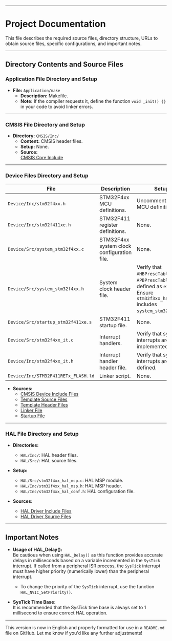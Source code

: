 
---

# Project Documentation

This file describes the required source files, directory structure, URLs to obtain source files, specific configurations, and important notes.

---

## Directory Contents and Source Files

### Application File Directory and Setup
- **File:** `Application/make`  
  - **Description:** Makefile.  
  - **Note:** If the compiler requests it, define the function `void _init() {}` in your code to avoid linker errors.

---

### CMSIS File Directory and Setup
- **Directory:** `CMSIS/Inc/`  
  - **Content:** CMSIS header files.  
  - **Setup:** None.  
  - **Source:**  
    [CMSIS Core Include](https://github.com/STMicroelectronics/STM32CubeF4/tree/master/Drivers/CMSIS/Core/Include)

---

### Device Files Directory and Setup

| File                                | Description                                      | Setup                                                                 |
|-------------------------------------|--------------------------------------------------|-----------------------------------------------------------------------|
| `Device/Inc/stm32f4xx.h`            | STM32F4xx MCU definitions.                      | Uncomment target MCU definition.                                     |
| `Device/Inc/stm32f411xe.h`          | STM32F411 register definitions.                 | None.                                                                 |
| `Device/Src/system_stm32f4xx.c`     | STM32F4xx system clock configuration file.      | None.                                                                 |
| `Device/Src/system_stm32f4xx.h`     | System clock header file.                       | Verify that `AHBPrescTable` and `APBPrescTable` are defined as `extern`. Ensure `stm32f3xx_hal_rcc.c` includes `system_stm32f3xx.h`. |
| `Device/Src/startup_stm32f411xe.s`  | STM32F411 startup file.                         | None.                                                                 |
| `Device/Src/stm32f4xx_it.c`         | Interrupt handlers.                             | Verify that system interrupts are implemented.                        |
| `Device/Inc/stm32f4xx_it.h`         | Interrupt handler header file.                  | Verify that system interrupts are defined.                            |
| `Device/Inc/STM32F411RETx_FLASH.ld` | Linker script.                                  | None.                                                                 |

- **Sources:**
  - [CMSIS Device Include Files](https://github.com/STMicroelectronics/cmsis-device-f4/tree/cdbad761857acedcdd07ece7939b4cb209ed826a/Include)
  - [Template Source Files](https://github.com/STMicroelectronics/STM32CubeF4/tree/master/Projects/STM32F411RE-Nucleo/Templates/Src)
  - [Template Header Files](https://github.com/STMicroelectronics/STM32CubeF4/tree/master/Projects/STM32F411RE-Nucleo/Templates/Inc)
  - [Linker File](https://github.com/STMicroelectronics/STM32CubeF4/blob/master/Projects/STM32F411RE-Nucleo/Templates/STM32CubeIDE/STM32F411RETX_FLASH.ld)
  - [Startup File](https://github.com/STMicroelectronics/cmsis-device-f4/tree/cdbad761857acedcdd07ece7939b4cb209ed826a/Source/Templates/gcc)

---

### HAL File Directory and Setup
- **Directories:**
  - `HAL/Inc/`: HAL header files.  
  - `HAL/Src/`: HAL source files.

- **Setup:**
  - `HAL/Src/stm32f4xx_hal_msp.c`: HAL MSP module.
  - `HAL/Inc/stm32f4xx_hal_msp.h`: HAL MSP header.
  - `HAL/Inc/stm32f4xx_hal_conf.h`: HAL configuration file.

- **Sources:**
  - [HAL Driver Include Files](https://github.com/STMicroelectronics/stm32f4xx-hal-driver/tree/8f20a7dfd0b5902e1a5796be78ed2ceddd342085/Inc)
  - [HAL Driver Source Files](https://github.com/STMicroelectronics/stm32f4xx-hal-driver/tree/8f20a7dfd0b5902e1a5796be78ed2ceddd342085/Src)

---

## Important Notes

- **Usage of HAL_Delay():**  
  Be cautious when using `HAL_Delay()` as this function provides accurate delays in milliseconds based on a variable incremented in the `SysTick` interrupt. If called from a peripheral ISR process, the `SysTick` interrupt must have higher priority (numerically lower) than the peripheral interrupt.  
  - To change the priority of the `SysTick` interrupt, use the function `HAL_NVIC_SetPriority()`.

- **SysTick Time Base:**  
  It is recommended that the SysTick time base is always set to 1 millisecond to ensure correct HAL operation.

---

This version is now in English and properly formatted for use in a `README.md` file on GitHub. Let me know if you'd like any further adjustments!
